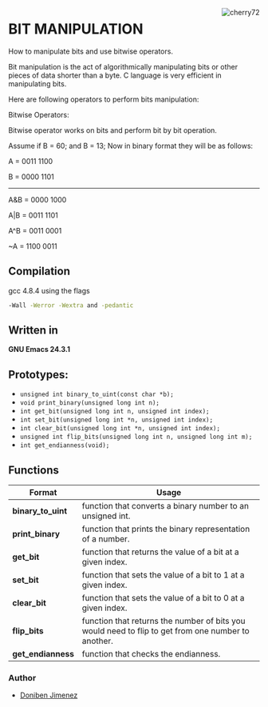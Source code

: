 <a href="https://holbertonschool.com"><img src="https://i.ibb.co/RyBcXY6/cherry72.png" align="right" alt="cherry72" border="0"></a>

# BIT MANIPULATION

How to manipulate bits and use bitwise operators.


Bit manipulation is the act of algorithmically manipulating bits or other pieces of data shorter than a byte. C language is very efficient in manipulating bits.

Here are following operators to perform bits manipulation:

Bitwise Operators:

Bitwise operator works on bits and perform bit by bit operation.

Assume if B = 60; and B = 13; Now in binary format they will be as follows:

A = 0011 1100

B = 0000 1101

-----------------

A&B = 0000 1000

A|B = 0011 1101

A^B = 0011 0001

~A  = 1100 0011

## Compilation

gcc 4.8.4 using the flags
```sh
-Wall -Werror -Wextra and -pedantic
```
## Written in

**GNU Emacs 24.3.1**

## Prototypes:

* ```unsigned int binary_to_uint(const char *b);```
* ```void print_binary(unsigned long int n);```
* ```int get_bit(unsigned long int n, unsigned int index);```
* ```int set_bit(unsigned long int *n, unsigned int index);```
* ```int clear_bit(unsigned long int *n, unsigned int index);```
* ```unsigned int flip_bits(unsigned long int n, unsigned long int m);```
* ```int get_endianness(void);```

## Functions

| Format | Usage |
| ------ | ------ |
| **binary_to_uint** | function that converts a binary number to an unsigned int. |
| **print_binary** | function that prints the binary representation of a number. |
| **get_bit** | function that returns the value of a bit at a given index. |
| **set_bit** | function that sets the value of a bit to 1 at a given index. |
| **clear_bit** |  function that sets the value of a bit to 0 at a given index. |
| **flip_bits** | function that returns the number of bits you would need to flip to get from one number to another. |
| **get_endianness** | function that checks the endianness. |

### Author

 - [Doniben Jimenez](https://github.com/Doniben)
